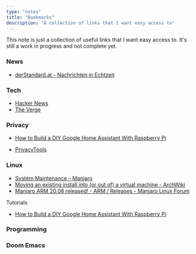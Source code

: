 ```yaml
---
type: "notes"
title: "Bookmarks"
description: "A collection of links that I want easy access to"
---
```


This note is just a collection of useful links that I want easy access to. It's still a work in progress and not complete yet.

### News

- [derStandard.at - Nachrichten in Echtzeit](https://mobil.derstandard.at/)

### Tech

- [Hacker News](https://news.ycombinator.com/|)
- [The Verge](http://www.theverge.com/)

### Privacy
- [How to Build a DIY Google Home Assistant With Raspberry Pi](https://www.makeuseof.com/tag/diy-google-home-assistant-raspberry-pi/)
* [PrivacyTools](https://www.privacytools.io/index.html)

### Linux

- [System Maintenance – Manjaro](https://wiki.manjaro.org/index.php/System_Maintenance)
- [Moving an existing install into (or out of) a virtual machine - ArchWiki](https://wiki.archlinux.org/index.php/Moving_an_existing_install_into_(or_out_of)_a_virtual_machine#Moving_into_a_VM)
- [Manjaro ARM 20.08 released! - ARM / Releases - Manjaro Linux Forum](https://forum.manjaro.org/t/manjaro-arm-20-08-released/1516)

Tutorials

- [How to Build a DIY Google Home Assistant With Raspberry Pi](https://www.makeuseof.com/tag/diy-google-home-assistant-raspberry-pi/)

### Programming



### Doom Emacs
